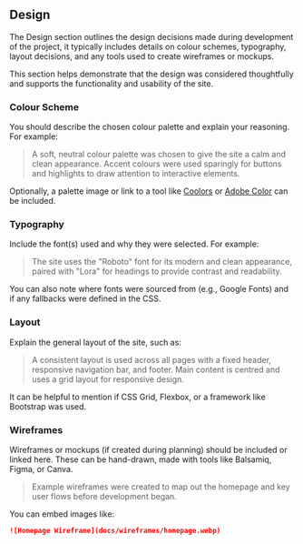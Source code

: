 ## Design

The Design section outlines the design decisions made during development of the project, it typically includes details on colour schemes, typography, layout decisions, and any tools used to create wireframes or mockups.

This section helps demonstrate that the design was considered thoughtfully and supports the functionality and usability of the site.

### Colour Scheme

You should describe the chosen colour palette and explain your reasoning. For example:

> A soft, neutral colour palette was chosen to give the site a calm and clean appearance. Accent colours were used sparingly for buttons and highlights to draw attention to interactive elements.

Optionally, a palette image or link to a tool like [Coolors](https://coolors.co/) or [Adobe Color](https://color.adobe.com/) can be included.

### Typography

Include the font(s) used and why they were selected. For example:

> The site uses the "Roboto" font for its modern and clean appearance, paired with "Lora" for headings to provide contrast and readability.

You can also note where fonts were sourced from (e.g., Google Fonts) and if any fallbacks were defined in the CSS.

### Layout

Explain the general layout of the site, such as:

> A consistent layout is used across all pages with a fixed header, responsive navigation bar, and footer. Main content is centred and uses a grid layout for responsive design.

It can be helpful to mention if CSS Grid, Flexbox, or a framework like Bootstrap was used.

### Wireframes

Wireframes or mockups (if created during planning) should be included or linked here. These can be hand-drawn, made with tools like Balsamiq, Figma, or Canva.

> Example wireframes were created to map out the homepage and key user flows before development began.

You can embed images like:

```md
![Homepage Wireframe](docs/wireframes/homepage.webp)
```
